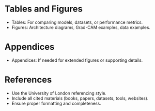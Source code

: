 # Tables and Figures

* Tables: For comparing models, datasets, or performance metrics.
* Figures: Architecture diagrams, Grad-CAM examples, data examples.

# Appendices

* Appendices: If needed for extended figures or supporting details.

# References

* Use the University of London referencing style.
* Include all cited materials (books, papers, datasets, tools, websites).
* Ensure proper formatting and completeness.